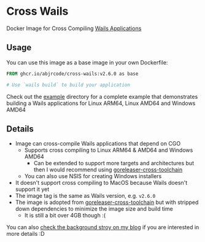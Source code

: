 # Cross Wails

Docker Image for Cross Compiling [Wails Applications](https://wails.io/)

## Usage

You can use this image as a base image in your own Dockerfile:

```dockerfile
FROM ghcr.io/abjrcode/cross-wails:v2.6.0 as base

# Use `wails build` to build your application
```

Check out the [example](./example) directory for a complete example that demonstrates
building a Wails applications for Linux ARM64, Linux AMD64 and Windows AMD64

## Details

- Image can cross-compile Wails applications that depend on CGO
  - Supports cross compiling to Linux ARM64 & AMD64 and Windows AMD64
    - Can be extended to support more targets and architectures but then I would
      recommend using [goreleaser-cross-toolchain](https://github.com/goreleaser/goreleaser-cross-toolchains/tree/main)
  - You can also use NSIS for creating Windows installers
- It doesn't support cross compiling to MacOS because Wails doesn't support it yet
- The image tag is the same as Wails version, e.g. `v2.6.0`
- The image is adopted from [goreleaser-cross-toolchain](https://github.com/goreleaser/goreleaser-cross-toolchains/tree/main) but with stripped down dependencies
  to minimize the image size and build time
  - It is still a bit over 4GB though :(

You can also [check the background stroy on my blog](https://madin.dev/cross-wails) if you are interested in more details :D
